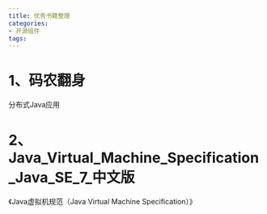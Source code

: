 ```yaml
---
title: 优秀书籍整理
categories: 
- 开源组件
tags:
---
```


# 1、码农翻身
分布式Java应用 [](https://book.douban.com/subject/4848587/)

# 2、Java_Virtual_Machine_Specification_Java_SE_7_中文版 
《Java虚拟机规范（Java Virtual Machine Specification）》